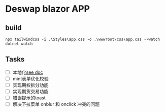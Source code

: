# Deswap blazor APP


## build

```shell
npx tailwindcss -i .\Styles\app.css -o .\wwwroot\css\app.css --watch
dotnet watch
```

## Tasks

- [ ] 本地化[see doc](https://learn.microsoft.com/en-us/aspnet/core/blazor/globalization-localization?view=aspnetcore-8.0)
- [ ] mint表单优化校验
- [ ] 实现期权拆分功能
- [ ] 实现期货交易功能
- [ ] 错误提示的toast
- [ ] 解决下拉菜单 onblur 和 onclick 冲突的问题
